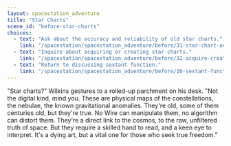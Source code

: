 ```yaml
---
layout: spacestation_adventure
title: "Star Charts"
scene_id: "before-star-charts"
choices:
  - text: "Ask about the accuracy and reliability of old star charts."
    link: "/spacestation/spacestation_adventure/before/31-star-chart-accuracy"
  - text: "Inquire about acquiring or creating star charts."
    link: "/spacestation/spacestation_adventure/before/32-acquire-create-star-charts"
  - text: "Return to discussing sextant function."
    link: "/spacestation/spacestation_adventure/before/30-sextant-function"
---
```


"Star charts?" Wilkins gestures to a rolled-up parchment on his desk. "Not the digital kind, mind you. These are physical maps of the constellations, the nebulae, the known gravitational anomalies. They're old, some of them centuries old, but they're true. No Wire can manipulate them, no algorithm can distort them. They're a direct link to the cosmos, to the raw, unfiltered truth of space. But they require a skilled hand to read, and a keen eye to interpret. It's a dying art, but a vital one for those who seek true freedom."
